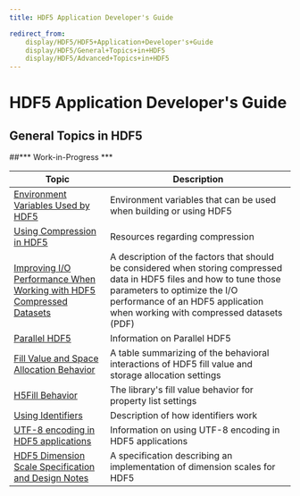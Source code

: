 ```yaml
---
title: HDF5 Application Developer's Guide

redirect_from:
    display/HDF5/HDF5+Application+Developer's+Guide
    display/HDF5/General+Topics+in+HDF5
    display/HDF5/Advanced+Topics+in+HDF5
---
```


# HDF5 Application Developer's Guide

## General Topics in HDF5

##\*\*\* Work-in-Progress \*\*\*

| Topic                         | Description                                                  |
| ----------------------------- | ------------------------------------------------------------ |
| [Environment Variables Used by HDF5]() | Environment variables that can be used when building or using HDF5 |
| [Using Compression in HDF5]() | Resources regarding compression |
| [Improving I/O Performance When Working with HDF5 Compressed Datasets](hdf5_topics/HDF5ImprovingIOPerformanceCompressedDatasets.pdf) | A description of the factors that should be considered when storing compressed data in HDF5 files and how to tune those parameters to optimize the I/O performance of an HDF5 application when working with compressed datasets (PDF) |
| [Parallel HDF5]() | Information on Parallel HDF5 |
| [Fill Value and Space Allocation Behavior]() | A table summarizing of the behavioral interactions of HDF5 fill value and storage allocation settings  |
| [H5Fill Behavior]() | The library's fill value behavior for property list settings |
| [Using Identifiers](hdf5_topics/UsingIdentifiers.md) | Description of how identifiers work |
| [UTF-8 encoding in HDF5 applications](hdf5_topics/UsingUTF-8EncodinginHDF5Apps.md) | Information on using UTF-8 encoding in HDF5 applications |
| [HDF5 Dimension Scale Specification and Design Notes](hdf5_topics/H5DS_Spec.pdf) | A specification describing an implementation of dimension scales for HDF5 |

